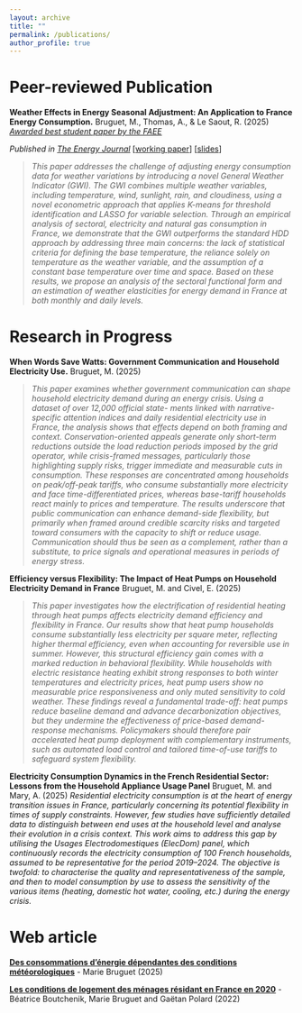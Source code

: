 ```yaml
---
layout: archive
title: ""
permalink: /publications/
author_profile: true
---
```




# Peer-reviewed Publication

 **Weather Effects in Energy Seasonal Adjustment: An Application to France Energy Consumption.** Bruguet, M., Thomas, A., & Le Saout, R. (2025) [*Awarded best student paper by the FAEE*](https://www.faee.fr/fr/51-prix-de-l-aee.html)

*Published in [The Energy Journal](https://doi.org/10.1177/01956574251330845)*  [[working paper](https://mbruguet.github.io/files/ej_bruguet.pdf)]  [[slides](https://mbruguet.github.io/files/faee_bruguet.pdf)] 



>*This paper addresses the challenge of adjusting energy consumption data for weather variations by introducing a novel General Weather Indicator (GWI). The GWI combines multiple weather variables, including temperature, wind, sunlight, rain, and cloudiness, using a novel econometric approach that applies K-means for threshold identification and LASSO for variable selection. Through an empirical analysis of sectoral, electricity and natural gas consumption in France, we demonstrate that the GWI outperforms the standard HDD approach by addressing three main concerns: the lack of statistical
criteria for defining the base temperature, the reliance solely on temperature as the weather variable, and the assumption of a constant base temperature over time and space. Based on these results, we propose an analysis of the sectoral functional form and an estimation of weather elasticities for energy demand in France at both monthly and daily levels.*

# Research in Progress
**When Words Save Watts: Government Communication and Household Electricity Use.** Bruguet, M. (2025)
>*This paper examines whether government communication can shape household electricity demand during an energy crisis. Using a dataset of over 12,000 official state-
ments linked with narrative-specific attention indices and daily residential electricity use in France, the analysis shows that effects depend on both framing and context. Conservation-oriented appeals generate only short-term reductions outside the load reduction periods imposed by the grid operator, while crisis-framed messages, particularly those highlighting supply risks, trigger immediate and measurable cuts in consumption. These responses are concentrated among households on peak/off-peak tariffs, who consume substantially more electricity and face time-differentiated prices, whereas base-tariff households react mainly to prices and temperature. The results underscore that public communication can enhance demand-side flexibility, but primarily when framed around credible scarcity risks and targeted toward consumers with the capacity to shift or reduce usage. Communication should thus be seen as a complement, rather than a substitute, to price signals and operational measures in periods of energy stress.*


**Efficiency versus Flexibility: The Impact of Heat Pumps on Household Electricity Demand in France** Bruguet, M. and Civel, E. (2025)
>*This paper investigates how the electrification of residential heating through heat pumps affects electricity demand efficiency and flexibility in France. Our results show that heat pump households consume substantially less electricity per square meter, reflecting higher thermal efficiency, even when accounting for reversible use in summer. However, this structural efficiency gain comes with a marked reduction in behavioral flexibility. While households with electric resistance heating exhibit strong responses to both winter temperatures and electricity prices, heat pump users show no measurable price responsiveness and only muted sensitivity to cold weather. These findings reveal a fundamental trade-off: heat pumps reduce baseline demand and advance decarbonization objectives, but they undermine the effectiveness of price-based demand-response mechanisms. Policymakers should therefore pair accelerated heat pump deployment with complementary instruments, such as automated load control and tailored time-of-use tariffs to safeguard system flexibility.*

**Electricity Consumption Dynamics in the French Residential Sector: Lessons from the Household Appliance Usage Panel** Bruguet, M. and Mary, A. (2025)
*Residential electricity consumption is at the heart of energy transition issues in France, particularly concerning its potential flexibility in times of supply constraints. However, few studies have sufficiently detailed data to distinguish between end uses at the household level and analyse their evolution in a crisis context. This work aims to address this gap by utilising the Usages Electrodomestiques (ElecDom) panel, which continuously records the electricity consumption of 100 French households, assumed to be representative for the period 2019–2024. The objective is twofold: to characterise the quality and representativeness of the sample, and then to model consumption by use to assess the sensitivity of the various items (heating, domestic hot water, cooling, etc.) during the energy crisis.*


# Web article
[**Des consommations d’énergie dépendantes des conditions météorologiques**](https://www.statistiques.developpement-durable.gouv.fr/des-consommations-denergie-dependantes-des-conditions-meteorologiques?rubrique=20&dossier=171) - Marie Bruguet (2025)

[**Les conditions de logement des ménages résidant en France en 2020**](https://www.statistiques.developpement-durable.gouv.fr/les-conditions-de-logement-des-menages-residant-en-france-en-2020?rubrique=54&dossier=1050) - Béatrice Boutchenik, Marie Bruguet and Gaëtan Polard (2022)
